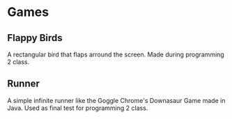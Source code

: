# Games

## Flappy Birds
A rectangular bird that flaps arround the screen. 
Made during programming 2 class.

## Runner
A simple infinite runner like the Goggle Chrome's Downasaur Game made in Java.
Used as final test for programming 2 class.

